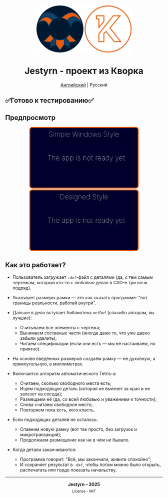 <p align="center">
  <img src="https://github.com/Jestyrn/K-KompasPlacer/blob/master/Readme/my-logo.png" height="150">
  <img src="https://github.com/Jestyrn/K-KompasPlacer/blob/master/Readme/KWORK.png" width="150">
</p>

<h1 align="center">Jestyrn - проект из Кворка</h1>

<p align="center">
  <a href="/README.md">Английский</a> | Русский
</p>

<h2>✅Готово к тестированию✅</h2>
<h2>Предпросмотр</h2>

<p align="center">
  <img src="https://github.com/Jestyrn/K-KompasPlacer/blob/master/Readme/S-NotReady.png?raw=true" width="350">
  <img src="https://github.com/Jestyrn/K-KompasPlacer/blob/master/Readme/D-NotReady.png?raw=true" width="350">
</p>

<h2>Как это работает?</h2>

- Пользователь загружает `.dxf`-файл с деталями (да, с тем самым чертежом, который кто-то с любовью делал в CAD-е три ночи подряд).
- Указывает размеры рамки — это как сказать программе: "вот границы реальности, работай внутри".
- Дальше в дело вступает библиотека `netDxf` (спасибо авторам, вы лучшие):
  - Считываем все элементы с чертежа;
  - Вынимаем составные части (иногда даже то, что уже давно забыли удалить);
  - Читаем спецификации (если они есть — мы не настаиваем, но приятно).

- На основе введённых размеров создаём рамку — не духовную, а прямоугольную, в миллиметрах.
- Включается алгоритм автоматического Tetris-а:
  - Считаем, сколько свободного места есть;
  - Ищем подходящую деталь (которая не вылезет за края и не залезет на соседа);
  - Размещаем её (да, со всей любовью и уважением к точности);
  - Снова считаем свободное место;
  - Повторяем пока есть, кого класть.

- Если подходящих деталей не осталось:
  - Спавним новую рамку (вот так просто, без загрузок и микротранзакций);
  - Продолжаем размещение как ни в чём не бывало.

- Когда детали заканчиваются:
  - Программа говорит: "Всё, мы закончили, живите спокойно";
  - И сохраняет результат в `.dxf`, чтобы потом можно было открыть, распечатать или гордо показать начальству.

<hr>

<p align="center">
  <strong>Jestyrn – 2025</strong><br>
  <sub>License - MIT</sub>
</p>
